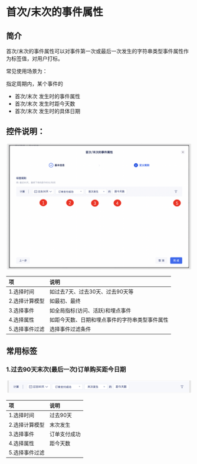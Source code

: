 # 首次/末次的事件属性

## 简介

首次/末次的事件属性可以对事件第一次或最后一次发生的字符串类型事件属性作为标签值，对用户打标。

常见使用场景为：

指定周期内，某个事件的

* 首次/末次 发生时的事件属性
* 首次/末次 发生时距今天数
* 首次/末次 发生时的具体日期

## 控件说明：

![](../../../../../../.gitbook/assets/image%20%28551%29.png)

| 项 | 说明 |
| :--- | :--- |
| 1.选择时间 | 如过去7天、过去30天、过去90天等 |
| 2.选择计算模型 | 如最初、最终 |
| 3.选择事件 | 如全局指标\(访问、活跃\)和埋点事件 |
| 4.选择属性 | 如距今天数、日期和埋点事件的字符串类型事件属性 |
| 5.选择事件过滤 | 选择事件过滤条件 |

## 常用标签

### 1.过去90天末次\(最后一次\)订单购买距今日期

![](../../../../../../.gitbook/assets/image%20%28548%29.png)

| 项 | 说明 |
| :--- | :--- |
| 1.选择时间 | 过去90天 |
| 2.选择计算模型 | 末次发生 |
| 3.选择事件 | 订单支付成功 |
| 4.选择属性 | 距今天数 |
| 5.选择事件过滤 |  |

